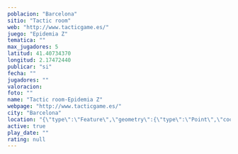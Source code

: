 ```yaml
---
poblacion: "Barcelona"
sitio: "Tactic room"
web: "http://www.tacticgame.es/"
juego: "Epidemia Z"
tematica: ""
max_jugadores: 5
latitud: 41.40734370
longitud: 2.17472440
publicar: "si"
fecha: ""
jugadores: ""
valoracion: 
foto: ""
name: "Tactic room-Epidemia Z"
webpage: "http://www.tacticgame.es/"
city: "Barcelona"
location: "{\"type\":\"Feature\",\"geometry\":{\"type\":\"Point\",\"coordinates\":[2.1747244,41.4073437]}}"
active: true
play_date: ""
rating: null
---
```

